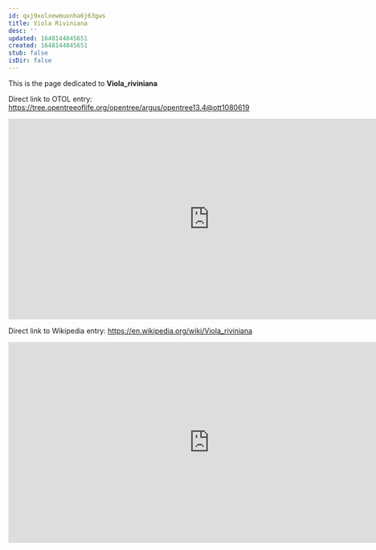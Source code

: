 ```yaml
---
id: qxj9xolxewmuonha6j63gws
title: Viola Riviniana
desc: ''
updated: 1648144045651
created: 1648144045651
stub: false
isDir: false
---
```

This is the page dedicated to **Viola_riviniana**


Direct link to OTOL entry: https://tree.opentreeoflife.org/opentree/argus/opentree13.4@ott1080619



<html>
    <body>
    <iframe src="https://tree.opentreeoflife.org/opentree/argus/opentree13.4@ott1080619"
    width="800" height="400" frameborder="0" allowfullscreen> </iframe>
    </body>
</html>
    


Direct link to Wikipedia entry: https://en.wikipedia.org/wiki/Viola_riviniana



<html>
    <body>
    <iframe src="https://en.wikipedia.org/wiki/Viola_riviniana"
    width="800" height="400" frameborder="0" allowfullscreen> </iframe>
    </body>
</html>
    
